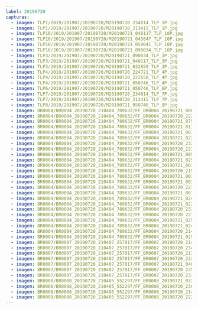 ```yaml
---
label: 20190720
capturas:
  - imagem: TLP1/2019/201907/20190720/M20190720_234814_TLP_1P.jpg
  - imagem: TLP1/2019/201907/20190720/M20190720_213415_TLP_1P.jpg
  - imagem: TLP10/2019/201907/20190720/M20190721_040117_TLP_10P.jpg
  - imagem: TLP10/2019/201907/20190720/M20190721_045847_TLP_10P.jpg
  - imagem: TLP10/2019/201907/20190720/M20190721_050041_TLP_10P.jpg
  - imagem: TLP10/2019/201907/20190720/M20190721_090034_TLP_10P.jpg
  - imagem: TLP3/2019/201907/20190720/M20190721_090034_TLP_3P.jpg
  - imagem: TLP3/2019/201907/20190720/M20190721_040117_TLP_3P.jpg
  - imagem: TLP3/2019/201907/20190720/M20190721_032859_TLP_3P.jpg
  - imagem: TLP4/2019/201907/20190720/M20190720_224721_TLP_4P.jpg
  - imagem: TLP4/2019/201907/20190720/M20190720_222658_TLP_4P.jpg
  - imagem: TLP4/2019/201907/20190720/M20190721_050746_TLP_4P.jpg
  - imagem: TLP6/2019/201907/20190720/M20190721_050746_TLP_6P.jpg
  - imagem: TLP7/2019/201907/20190720/M20190720_234814_TLP_7P.jpg
  - imagem: TLP7/2019/201907/20190720/M20190720_213415_TLP_7P.jpg
  - imagem: TLP8/2019/201907/20190720/M20190721_050746_TLP_8P.jpg
  - imagem: BR0004/BR0004_20190720_210404_789632/FF_BR0004_20190721_000758_959_0255744.fits_maxpixel.jpg
  - imagem: BR0004/BR0004_20190720_210404_789632/FF_BR0004_20190720_222054_607_0107008.fits_maxpixel.jpg
  - imagem: BR0004/BR0004_20190720_210404_789632/FF_BR0004_20190721_075206_690_0891648.fits_maxpixel.jpg
  - imagem: BR0004/BR0004_20190720_210404_789632/FF_BR0004_20190721_011755_682_0353280.fits_maxpixel.jpg
  - imagem: BR0004/BR0004_20190720_210404_789632/FF_BR0004_20190721_001417_349_0264448.fits_maxpixel.jpg
  - imagem: BR0004/BR0004_20190720_210404_789632/FF_BR0004_20190721_022511_951_0446720.fits_maxpixel.jpg
  - imagem: BR0004/BR0004_20190720_210404_789632/FF_BR0004_20190720_233810_228_0214784.fits_maxpixel.jpg
  - imagem: BR0004/BR0004_20190720_210404_789632/FF_BR0004_20190720_223132_420_0121600.fits_maxpixel.jpg
  - imagem: BR0004/BR0004_20190720_210404_789632/FF_BR0004_20190721_005418_942_0319488.fits_maxpixel.jpg
  - imagem: BR0004/BR0004_20190720_210404_789632/FF_BR0004_20190721_025550_766_0489472.fits_maxpixel.jpg
  - imagem: BR0004/BR0004_20190720_210404_789632/FF_BR0004_20190721_001302_693_0262656.fits_maxpixel.jpg
  - imagem: BR0004/BR0004_20190720_210404_789632/FF_BR0004_20190720_215618_518_0072704.fits_maxpixel.jpg
  - imagem: BR0004/BR0004_20190720_210404_789632/FF_BR0004_20190721_001512_562_0265728.fits_maxpixel.jpg
  - imagem: BR0004/BR0004_20190720_210404_789632/FF_BR0004_20190721_001312_898_0262912.fits_maxpixel.jpg
  - imagem: BR0004/BR0004_20190720_210404_789632/FF_BR0004_20190720_223343_347_0124928.fits_maxpixel.jpg
  - imagem: BR0004/BR0004_20190720_210404_789632/FF_BR0004_20190721_001353_691_0263936.fits_maxpixel.jpg
  - imagem: BR0004/BR0004_20190720_210404_789632/FF_BR0004_20190721_024523_791_0474880.fits_maxpixel.jpg
  - imagem: BR0004/BR0004_20190720_210404_789632/FF_BR0004_20190721_022524_021_0446976.fits_maxpixel.jpg
  - imagem: BR0004/BR0004_20190720_210404_789632/FF_BR0004_20190720_233823_129_0215040.fits_maxpixel.jpg
  - imagem: BR0004/BR0004_20190720_210404_789632/FF_BR0004_20190720_223120_991_0121344.fits_maxpixel.jpg
  - imagem: BR0004/BR0004_20190720_210404_789632/FF_BR0004_20190721_025528_942_0488960.fits_maxpixel.jpg
  - imagem: BR0004/BR0004_20190720_210404_789632/FF_BR0004_20190721_024513_865_0474624.fits_maxpixel.jpg
  - imagem: BR0004/BR0004_20190720_210404_789632/FF_BR0004_20190720_214349_511_0055808.fits_maxpixel.jpg
  - imagem: BR0004/BR0004_20190720_210404_789632/FF_BR0004_20190721_025540_041_0489216.fits_maxpixel.jpg
  - imagem: BR0007/BR0007_20190720_210407_257017/FF_BR0007_20190720_214256_941_0069632.fits_maxpixel.jpg
  - imagem: BR0007/BR0007_20190720_210407_257017/FF_BR0007_20190720_234810_156_0294656.fits_maxpixel.jpg
  - imagem: BR0007/BR0007_20190720_210407_257017/FF_BR0007_20190720_213415_803_0054016.fits_maxpixel.jpg
  - imagem: BR0007/BR0007_20190720_210407_257017/FF_BR0007_20190720_233828_746_0277248.fits_maxpixel.jpg
  - imagem: BR0007/BR0007_20190720_210407_257017/FF_BR0007_20190721_040119_354_0749568.fits_maxpixel.jpg
  - imagem: BR0007/BR0007_20190720_210407_257017/FF_BR0007_20190720_235035_387_0299008.fits_maxpixel.jpg
  - imagem: BR0007/BR0007_20190720_210407_257017/FF_BR0007_20190720_233837_287_0277504.fits_maxpixel.jpg
  - imagem: BR0008/BR0008_20190720_210405_552297/FF_BR0008_20190721_032248_858_0303616.fits_maxpixel.jpg
  - imagem: BR0008/BR0008_20190720_210405_552297/FF_BR0008_20190720_230215_070_0094976.fits_maxpixel.jpg
  - imagem: BR0008/BR0008_20190720_210405_552297/FF_BR0008_20190720_214725_753_0035328.fits_maxpixel.jpg
  - imagem: BR0008/BR0008_20190720_210405_552297/FF_BR0008_20190720_222050_795_0061952.fits_maxpixel.jpg
---
```

